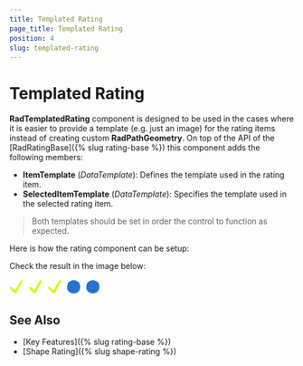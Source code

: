 ```yaml
---
title: Templated Rating
page_title: Templated Rating
position: 4
slug: templated-rating
---
```


# Templated Rating

**RadTemplatedRating** component is designed to be used in the cases where it is easier to provide a template (e.g. just an image) for the rating items instead of creating custom **RadPathGeometry**. On top of the API of the [RadRatingBase]({% slug rating-base %}) this component adds the following members:

* **ItemTemplate** (*DataTemplate*): Defines the template used in the rating item.
* **SelectedItemTemplate** (*DataTemplate*): Specifies the template used in the selected rating item.

> Both templates should be set in order the control to function as expected.

Here is how the rating component can be setup:

<snippet id='rating-templates'/>

Check the result in the image below:

![](images/rating-templates.png)

## See Also

- [Key Features]({% slug rating-base %})
- [Shape Rating]({% slug shape-rating %})
